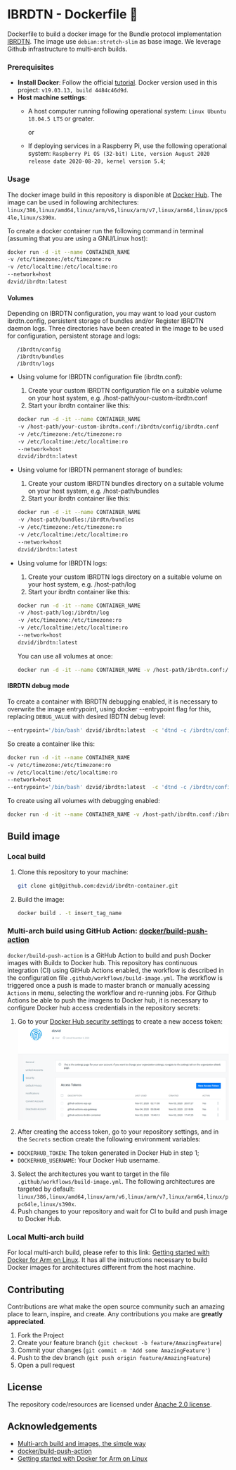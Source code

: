 # IBRDTN - Dockerfile 🐳

Dockerfile to build a docker image for the Bundle protocol implementation [IBRDTN](https://github.com/ibrdtn/ibrdtn).
The image use `debian:stretch-slim` as base image. We leverage Github infrastructure to multi-arch builds.

### Prerequisites
- **Install Docker**: Follow the official [tutorial](https://docs.docker.com/install/). Docker version used in this project: `v19.03.13, build 4484c46d9d`.
-  **Host machine settings**:
    - A host computer running following operational system: `Linux Ubuntu 18.04.5 LTS` or greater. 

      or

    - If deploying services in a Raspberry Pi, use the following operational system: `Raspberry Pi OS (32-bit) Lite, version August 2020 release date 2020-08-20, kernel version 5.4`; 
  
### Usage 
The docker image build in this repository is disponible at [Docker Hub](https://hub.docker.com/r/dzvid/ibrdtn). The image can be used in following architectures: `linux/386,linux/amd64,linux/arm/v6,linux/arm/v7,linux/arm64,linux/ppc64le,linux/s390x`.

To create a docker container run the following command in terminal (assuming that you are using a GNU/Linux host):
```bash
docker run -d -it --name CONTAINER_NAME
-v /etc/timezone:/etc/timezone:ro 
-v /etc/localtime:/etc/localtime:ro 
--network=host
dzvid/ibrdtn:latest
```
#### Volumes
Depending on IBRDTN configuration, you may want to load your custom ibrdtn.config, persistent storage of bundles and/or Register IBRDTN daemon logs. Three directories have been created in the image to be used for configuration, persistent storage and logs:
   ```
      /ibrdtn/config
      /ibrdtn/bundles
      /ibrdtn/logs
   ```  

- Using volume for IBRDTN configuration file (ibrdtn.conf):
   1. Create your custom IBRDTN configuration file on a suitable volume on your host system, e.g. /host-path/your-custom-ibrdtn.conf
   2. Start your ibrdtn container like this: 
   ```bash
   docker run -d -it --name CONTAINER_NAME
   -v /host-path/your-custom-ibrdtn.conf:/ibrdtn/config/ibrdtn.conf
   -v /etc/timezone:/etc/timezone:ro 
   -v /etc/localtime:/etc/localtime:ro 
   --network=host
   dzvid/ibrdtn:latest
   ```
- Using volume for IBRDTN permanent storage of bundles:
   1. Create your custom IBRDTN bundles directory on a suitable volume on your host system, e.g. /host-path/bundles
   2. Start your ibrdtn container like this: 
   ```bash
   docker run -d -it --name CONTAINER_NAME
   -v /host-path/bundles:/ibrdtn/bundles
   -v /etc/timezone:/etc/timezone:ro 
   -v /etc/localtime:/etc/localtime:ro 
   --network=host
   dzvid/ibrdtn:latest
   ```

- Using volume for IBRDTN logs:
   1. Create your custom IBRDTN logs directory on a suitable volume on your host system, e.g. /host-path/log
   2. Start your ibrdtn container like this: 
   ```bash
   docker run -d -it --name CONTAINER_NAME
   -v /host-path/log:/ibrdtn/log
   -v /etc/timezone:/etc/timezone:ro 
   -v /etc/localtime:/etc/localtime:ro 
   --network=host
   dzvid/ibrdtn:latest
   ```
   You can use all volumes at once:
   ```bash
   docker run -d -it --name CONTAINER_NAME -v /host-path/ibrdtn.conf:/ibrdtn/config/ibrdtn.conf -v /host-path/ibrdtn/bundles:/ibrdtn/bundles -v /host-path/log:/ibrdtn/log -v /etc/timezone:/etc/timezone:ro -v /etc/localtime:/etc/localtime:ro --restart always --network=host dzvid/ibrdtn:latest
   ```

#### IBRDTN debug mode
To create a container with IBRDTN debugging enabled, it is necessary to overwrite the image entrypoint, using docker --entrypoint flag for this, replacing `DEBUG_VALUE` with desired IBDTN debug level:
```bash
--entrypoint='/bin/bash' dzvid/ibrdtn:latest  -c 'dtnd -c /ibrdtn/config/ibrdtn.conf -d DEBUG_VALUE'
```
So create a container like this:
```bash
docker run -d -it --name CONTAINER_NAME
-v /etc/timezone:/etc/timezone:ro 
-v /etc/localtime:/etc/localtime:ro 
--network=host
--entrypoint='/bin/bash' dzvid/ibrdtn:latest  -c 'dtnd -c /ibrdtn/config/ibrdtn.conf -d DEBUG_VALUE'
```

To create using all volumes with debugging enabled:
```bash
docker run -d -it --name CONTAINER_NAME -v /host-path/ibrdtn.conf:/ibrdtn/config/ibrdtn.conf -v /host-path/ibrdtn/bundles:/ibrdtn/bundles -v /host-path/log:/ibrdtn/log -v /etc/timezone:/etc/timezone:ro -v /etc/localtime:/etc/localtime:ro --restart always --network=host --entrypoint='/bin/bash' dzvid/ibrdtn:latest  -c 'dtnd -c /ibrdtn/config/ibrdtn.conf -d DEBUG_VALUE'
```



## Build image
### Local build
1. Clone this repository to your machine:

   ```bash
   git clone git@github.com:dzvid/ibrdtn-container.git
   ```

2. Build the image:
   ```bash
   docker build . -t insert_tag_name
   ``` 
### Multi-arch build using GitHub Action: [docker/build-push-action](https://github.com/docker/build-push-action)
   `docker/build-push-action` is a GitHub Action to build and push Docker images with Buildx to Docker hub. This repository has continuous integration (CI) using GitHub Actions enabled, the workflow is described in the configuration file `.github/workflows/build-image.yml`. The workflow is triggered once a push is made to master branch or manually acessing `Actions` in menu, selecting the workflow and re-running jobs.
   For Github Actions be able to push the imagens to Docker hub, it is necessary to configure Docker hub access credentials in the repository secrets:
      
   1. Go to your [Docker Hub security settings](https://hub.docker.com/settings/security) to create a new access token:
   ![docker-hub-token](./assets/token.png)

   2. After creating the access token, go to your repository settings, and in the `Secrets` section create the following environment variables:
   - `DOCKERHUB_TOKEN`: The token generated in Docker Hub in step 1;
   - `DOCKERHUB_USERNAME`: Your Docker Hub username.
   
   3. Select the architectures you want to target in the file `.github/workflows/build-image.yml`. The following architectures are targeted by default: `linux/386,linux/amd64,linux/arm/v6,linux/arm/v7,linux/arm64,linux/ppc64le,linux/s390x`.
   4. Push changes to your repository and wait for CI to build and push image to Docker Hub.

### Local Multi-arch build
For local multi-arch build, please refer to this link: [Getting started with Docker for Arm on Linux](https://www.docker.com/blog/getting-started-with-docker-for-arm-on-linux/). It has all the instructions necessary to build Docker images for architectures different from the host machine.

## Contributing

Contributions are what make the open source community such an amazing place to learn, inspire, and create. Any contributions you make are **greatly appreciated**.

1. Fork the Project
2. Create your feature branch (`git checkout -b feature/AmazingFeature`)
3. Commit your changes (`git commit -m 'Add some AmazingFeature'`)
4. Push to the dev branch (`git push origin feature/AmazingFeature`)
5. Open a pull request
   
## License

The repository code/resources are licensed under [Apache 2.0 license](./LICENSE).

## Acknowledgements

- [Multi-arch build and images, the simple way](https://www.docker.com/blog/multi-arch-build-and-images-the-simple-way/)
- [docker/build-push-action](https://github.com/docker/build-push-action)
- [Getting started with Docker for Arm on Linux](https://www.docker.com/blog/getting-started-with-docker-for-arm-on-linux/)
